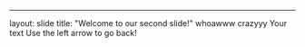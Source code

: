 
---
layout: slide
title: "Welcome to our second slide!"
whoawww crazyyy
Your text
Use the left arrow to go back!
